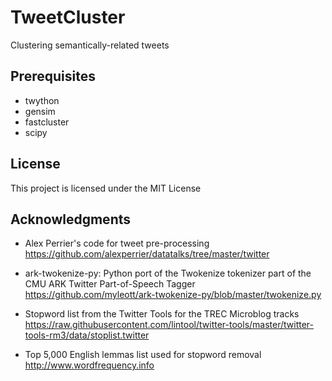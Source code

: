 # TweetCluster

Clustering semantically-related tweets

## Prerequisites

* twython
* gensim
* fastcluster
* scipy

## License

This project is licensed under the MIT License

## Acknowledgments

* Alex Perrier's code for tweet pre-processing
https://github.com/alexperrier/datatalks/tree/master/twitter

* ark-twokenize-py: Python port of the Twokenize tokenizer part of the CMU ARK Twitter Part-of-Speech Tagger
https://github.com/myleott/ark-twokenize-py/blob/master/twokenize.py

* Stopword list from the Twitter Tools for the TREC Microblog tracks
https://raw.githubusercontent.com/lintool/twitter-tools/master/twitter-tools-rm3/data/stoplist.twitter

* Top 5,000 English lemmas list used for stopword removal
http://www.wordfrequency.info

